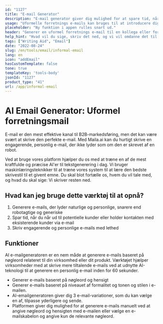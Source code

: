 ```yaml
---
id: "1127"
title: "E-mail Generator"
description: "E-mail generator giver dig mulighed for at spare tid, når det kommer til at komme med nye emne linjer og e-mail kopier, vi bruger simpelthen vores meget sofistikerede algoritme, der bruger NLP til at replikere en menneskelig skriveoplevelse. Forbedre dine e-mails og det hjælper dig med at spare tid, når du skriver e-mails ved at brainstorme e-mails ideer"
usage: "Uformelle forretnings e-mails kan bruges til at introducere dig selv for en ny kollega eller forretningspartner. De kan også bruges til at opbygge rapport med nogen, du allerede har mødt."
placeholder: "Ny funktion i appen rulles snart ud."
header: "Generer en uformel forretnings e-mail til en kollega eller forretningspartner."
help_hint: "Hvad vil du sige, skriv det ned, og vi vil omdanne det til en uformel forretnings e-mail."
tags: ["Writing Aid", "Email"]
date: "2022-08-24"
slug: /en/tools/email/informal-email
lang: en
icon: "addEmail"
hasCustomTemplate: false
tone: true
templateKey: 'tools-body'
jsonId: "1127"
product_type: "41"
url: /app/informal-email
---
```



# AI Email Generator: Uformel forretningsmail

E-mail er den mest effektive kanal til B2B-markedsføring, men det kan være svært at skrive den perfekte e-mail. Med Maila.ai kan du hurtigt skrive en engagerende, personlig e-mail, der ikke lyder som om den er skrevet af en robot.

Ved at bruge vores platform hjælper du os med at træne en af de mest kraftfulde og præcise AI'er til tekstgenerering i dag. Vi bruger maskinlæringsteknikker til at træne vores system til at lære den bedste skrivestil til et givent emne. Du skal blot fortælle os, hvem du vil tale med, og hvad du skal sige: Vi skriver resten ned.

## Hvad kan jeg bruge dette værktøj til at opnå?
1. Generere e-mails, der lyder naturlige og personlige, snarere end robotagtige og generiske
2. Spar tid, når du når ud til potentielle kunder eller holder kontakten med eksisterende kunder via e-mail
3. Skriv engagerende og personlige e-mails med lethed

## Funktioner

AI e-mailgeneratoren er en nem måde at generere e-mails baseret på nøgleord relateret til din virksomhed eller dit produkt. Værktøjet hjælper virksomheder med at skrive mere tiltalende e-mails ved at udnytte AI-teknologi til at generere en personlig e-mail inden for 60 sekunder.

- Generer e-mails baseret på nøgleord og hensigt
- Generer e-mails baseret på niveauet af formalitet og tonen og stilen i e-mailen.
- AI-emailgeneratoren giver dig 3 e-mail-variationer, som du kan vælge en af, tilpasse yderligere og sende.
- Platformen giver dig mulighed for at generere e-mails manuelt ved at angive nøgleord og hensigten med e-mailen eller vælge en e-mailskabelon og angive kun de relevante nøgleord.